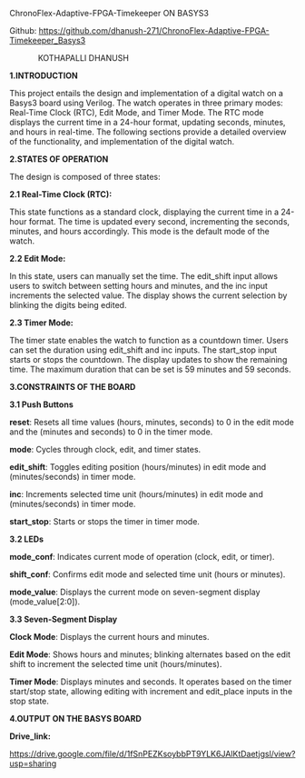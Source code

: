 ﻿ChronoFlex-Adaptive-FPGA-Timekeeper ON BASYS3

Github:  <https://github.com/dhanush-271/ChronoFlex-Adaptive-FPGA-Timekeeper_Basys3>

`		`KOTHAPALLI DHANUSH


**1.INTRODUCTION**


This project entails the design and implementation of a digital watch on a Basys3 board using Verilog. The watch operates in three primary modes: Real-Time Clock (RTC), Edit Mode, and Timer Mode. The RTC mode displays the current time in a 24-hour format, updating seconds, minutes, and hours in real-time. The following sections provide a detailed overview of the functionality, and implementation of the digital watch.


**2.STATES OF OPERATION**

The design is composed of three states:

**2.1 Real-Time Clock (RTC):**

This state functions as a standard clock, displaying the current time in a 24-hour format. The time is updated every second, incrementing the seconds, minutes, and hours accordingly. This mode is the default mode of the watch.

**2.2 Edit Mode:**

In this state, users can manually set the time. The edit\_shift input allows users to switch between setting hours and minutes, and the inc input increments the selected value. The display shows the current selection by blinking the digits being edited.

**2.3 Timer Mode:**

The timer state enables the watch to function as a countdown timer. Users can set the duration using edit\_shift and inc inputs. The start\_stop input starts or stops the countdown. The display updates to show the remaining time. The maximum duration that can be set is 59 minutes and 59 seconds.





**3.CONSTRAINTS OF THE BOARD**

**3.1 Push Buttons**

**reset**: Resets all time values (hours, minutes, seconds) to 0 in the edit mode and the (minutes and seconds) to 0 in the timer mode.

**mode**: Cycles through clock, edit, and timer states.

**edit\_shift**: Toggles editing position (hours/minutes) in edit mode and (minutes/seconds) in timer mode.

**inc**: Increments selected time unit (hours/minutes) in edit mode and  (minutes/seconds) in timer mode.

**start\_stop**: Starts or stops the timer in timer mode.

**3.2 LEDs**

**mode\_conf**: Indicates current mode of operation (clock, edit, or timer).

**shift\_conf**: Confirms edit mode and selected time unit (hours or minutes).

**mode\_value**: Displays the current mode on seven-segment display (mode\_value[2:0]).

**3.3 Seven-Segment Display** 

**Clock Mode**: Displays the current hours and minutes.

**Edit Mode**: Shows hours and minutes; blinking alternates based on the edit shift to increment the selected time unit (hours/minutes).

**Timer Mode**: Displays minutes and seconds. It operates based on the timer start/stop state, allowing editing with increment and edit\_place inputs in the stop state.

**4.OUTPUT ON THE BASYS BOARD**

**Drive\_link:** 

<https://drive.google.com/file/d/1fSnPEZKsoybbPT9YLK6JAlKtDaetjgsl/view?usp=sharing>


